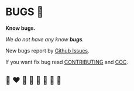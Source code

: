 # BUGS 🐛

**Know bugs.**

*We do not have any know **bugs**.*

New bugs report by [Github Issues](https://github.com/helvm/helvm.github.io/issues).

If you want fix bug read [CONTRIBUTING](CONTRIBUTING.md) and [COC](CODE_OF_CONDUCT.md).

## 🌈 ❤️ 💛 💚 💙 🤍 🖤 🦄
